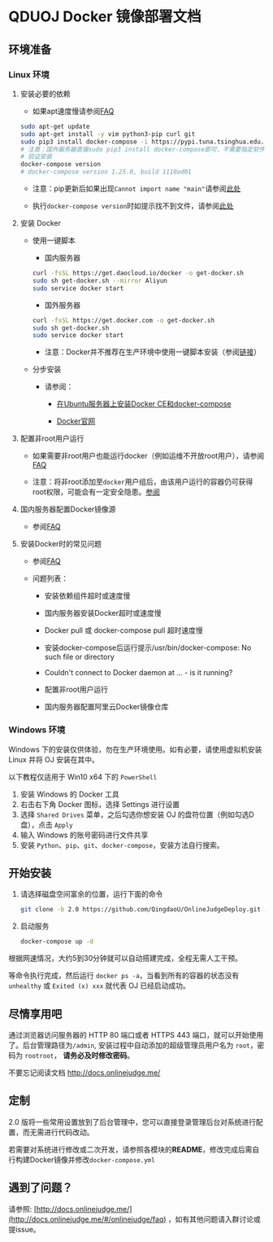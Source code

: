 # QDUOJ Docker 镜像部署文档

## 环境准备

### Linux 环境

1. 安装必要的依赖

    - 如果apt速度慢请参阅[FAQ](./doc/faq.md#安装依赖组件超时或速度慢)

    ```bash
    sudo apt-get update
    sudo apt-get install -y vim python3-pip curl git
    sudo pip3 install docker-compose -i https://pypi.tuna.tsinghua.edu.cn/simple
    # 注意：国外服务器直接sudo pip3 install docker-compose即可，不需要指定软件源。
    # 验证安装
    docker-compose version
    # docker-compose version 1.25.0, build 1110ad01
    ```

    - 注意：pip更新后如果出现`Cannot import name "main"`请参阅[此处](./doc/pip-cannot-import-name-main.md)

    - 执行`docker-compose version`时如提示找不到文件，请参阅[此处](./doc/cannot-find-docker-compose.md)

2. 安装 Docker 

    - 使用一键脚本

        - 国内服务器

        ```bash
        curl -fsSL https://get.daocloud.io/docker -o get-docker.sh
        sudo sh get-docker.sh --mirror Aliyun
        sudo service docker start
        ```

        - 国外服务器

        ```bash
        curl -fsSL https://get.docker.com -o get-docker.sh
        sudo sh get-docker.sh
        sudo service docker start
        ```

        - 注意：Docker并不推荐在生产环境中使用一键脚本安装（参阅[链接](https://docs.docker.com/install/linux/docker-ce/ubuntu/#install-using-the-convenience-script)）

    - 分步安装

        - 请参阅：

            - [在Ubuntu服务器上安装Docker CE和docker-compose](./doc/ubuntu-docker-installation.md)

            - [Docker官网](https://docs.docker.com/install/)

3. 配置非root用户运行

    - 如果需要非root用户也能运行docker（例如运维不开放root用户），请参阅[FAQ](./doc/faq.md#配置非root用户运行)

    - 注意：将非root添加至`docker`用户组后，由该用户运行的容器仍可获得root权限，可能会有一定安全隐患。[参阅](https://docs.docker.com/engine/security/security/#docker-daemon-attack-surface)

4. 国内服务器配置Docker镜像源

    - 参阅[FAQ](./doc/faq.md#国内服务器配置阿里云Docker镜像仓库)

5. 安装Docker时的常见问题

    - 参阅[FAQ](./doc/faq.md)

    - 问题列表：

        - 安装依赖组件超时或速度慢

        - 国内服务器安装Docker超时或速度慢

        - Docker pull 或 docker-compose pull 超时速度慢

        - 安装docker-compose后运行提示/usr/bin/docker-compose: No such file or directory

        - Couldn't connect to Docker daemon at ... - is it running?

        - 配置非root用户运行

        - 国内服务器配置阿里云Docker镜像仓库

### Windows 环境


Windows 下的安装仅供体验，勿在生产环境使用。如有必要，请使用虚拟机安装 Linux 并将 OJ 安装在其中。

以下教程仅适用于 Win10 x64 下的 `PowerShell`

1. 安装 Windows 的 Docker 工具
2. 右击右下角 Docker 图标，选择 Settings 进行设置
3. 选择 `Shared Drives` 菜单，之后勾选你想安装 OJ 的盘符位置（例如勾选D盘），点击 `Apply`
4. 输入 Windows 的账号密码进行文件共享
5. 安装 `Python`、`pip`、`git`、`docker-compose`，安装方法自行搜索。

## 开始安装

1. 请选择磁盘空间富余的位置，运行下面的命令

    ```bash
    git clone -b 2.0 https://github.com/QingdaoU/OnlineJudgeDeploy.git && cd OnlineJudgeDeploy
    ```

2. 启动服务

    ```bash
    docker-compose up -d
    ```

根据网速情况，大约5到30分钟就可以自动搭建完成，全程无需人工干预。

等命令执行完成，然后运行 `docker ps -a`，当看到所有的容器的状态没有 `unhealthy` 或 `Exited (x) xxx` 就代表 OJ 已经启动成功。

## 尽情享用吧

通过浏览器访问服务器的 HTTP 80 端口或者 HTTPS 443 端口，就可以开始使用了。后台管理路径为`/admin`, 安装过程中自动添加的超级管理员用户名为 `root`，密码为 `rootroot`， **请务必及时修改密码**。

不要忘记阅读文档 http://docs.onlinejudge.me/

## 定制

2.0 版将一些常用设置放到了后台管理中，您可以直接登录管理后台对系统进行配置，而无需进行代码改动。

若需要对系统进行修改或二次开发，请参照各模块的**README**，修改完成后需自行构建Docker镜像并修改`docker-compose.yml`

## 遇到了问题？

请参照: [http://docs.onlinejudge.me/](http://docs.onlinejudge.me/#/onlinejudge/faq) ，如有其他问题请入群讨论或提issue。
